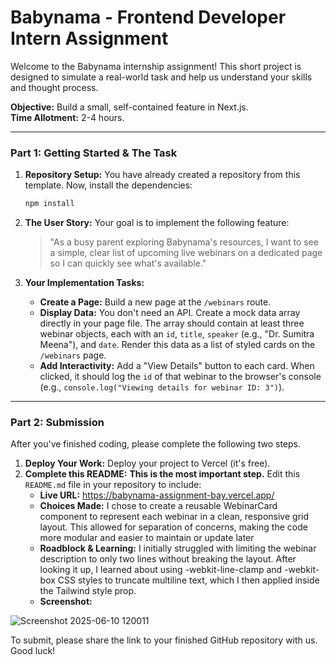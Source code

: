 # Babynama - Frontend Developer Intern Assignment

Welcome to the Babynama internship assignment! This short project is designed to simulate a real-world task and help us understand your skills and thought process.

**Objective:** Build a small, self-contained feature in Next.js.  
**Time Allotment:** 2-4 hours.

---

### **Part 1: Getting Started & The Task**

1.  **Repository Setup:** You have already created a repository from this template. Now, install the dependencies:
    ```bash
    npm install
    ```
2.  **The User Story:** Your goal is to implement the following feature:
    > "As a busy parent exploring Babynama's resources, I want to see a simple, clear list of upcoming live webinars on a dedicated page so I can quickly see what's available."

3.  **Your Implementation Tasks:**
    * **Create a Page:** Build a new page at the `/webinars` route.
    * **Display Data:** You don't need an API. Create a mock data array directly in your page file. The array should contain at least three webinar objects, each with an `id`, `title`, `speaker` (e.g., "Dr. Sumitra Meena"), and `date`. Render this data as a list of styled cards on the `/webinars` page.
    * **Add Interactivity:** Add a "View Details" button to each card. When clicked, it should log the `id` of that webinar to the browser's console (e.g., `console.log("Viewing details for webinar ID: 3")`).

---

### **Part 2: Submission**

After you've finished coding, please complete the following two steps.

1.  **Deploy Your Work:** Deploy your project to Vercel (it's free).
2.  **Complete this README:** **This is the most important step.** Edit this `README.md` file in your repository to include:
    * **Live URL:** https://babynama-assignment-bay.vercel.app/
    * **Choices Made:** I chose to create a reusable WebinarCard component to represent each webinar in a clean, responsive grid layout. This allowed for separation of concerns, making the code more modular and easier to maintain or update later
    * **Roadblock & Learning:** I initially struggled with limiting the webinar description to only two lines without breaking the layout. After looking it up, I learned about using -webkit-line-clamp and -webkit-box CSS styles to truncate multiline text, which I then applied inside the Tailwind style prop.
    * **Screenshot:**
       
      
![Screenshot 2025-06-10 120011](https://github.com/user-attachments/assets/36591233-3388-4b20-ba2f-b605aeaaf758)

To submit, please share the link to your finished GitHub repository with us. Good luck!

